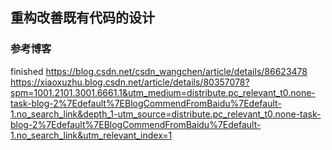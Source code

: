 ## 重构改善既有代码的设计
### 参考博客
finished   https://blog.csdn.net/csdn_wangchen/article/details/86623478
https://xiaoxuzhu.blog.csdn.net/article/details/80357078?spm=1001.2101.3001.6661.1&utm_medium=distribute.pc_relevant_t0.none-task-blog-2%7Edefault%7EBlogCommendFromBaidu%7Edefault-1.no_search_link&depth_1-utm_source=distribute.pc_relevant_t0.none-task-blog-2%7Edefault%7EBlogCommendFromBaidu%7Edefault-1.no_search_link&utm_relevant_index=1